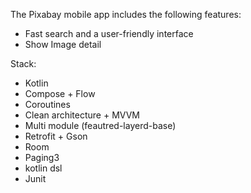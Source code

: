 The Pixabay mobile app includes the following features:
* Fast search and a user-friendly interface
* Show Image detail 

Stack:
* Kotlin
* Compose + Flow
* Coroutines
* Clean architecture + MVVM
* Multi module (feautred-layerd-base)
* Retrofit + Gson
* Room
* Paging3
* kotlin dsl
* Junit

